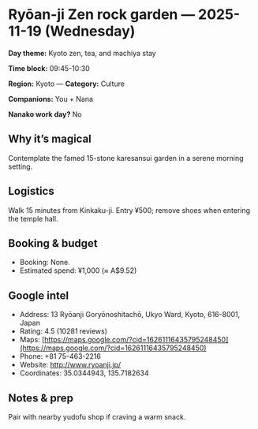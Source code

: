 # Ryōan-ji Zen rock garden — 2025-11-19 (Wednesday)

**Day theme:** Kyoto zen, tea, and machiya stay

**Time block:** 09:45-10:30

**Region:** Kyoto — **Category:** Culture

**Companions:** You + Nana

**Nanako work day?** No

## Why it’s magical
Contemplate the famed 15-stone karesansui garden in a serene morning setting.

## Logistics
Walk 15 minutes from Kinkaku-ji. Entry ¥500; remove shoes when entering the temple hall.

## Booking & budget
- Booking: None.
- Estimated spend: ¥1,000 (≈ A$9.52)

## Google intel
- Address: 13 Ryōanji Goryōnoshitachō, Ukyo Ward, Kyoto, 616-8001, Japan
- Rating: 4.5 (10281 reviews)
- Maps: [https://maps.google.com/?cid=16261116435795248450](https://maps.google.com/?cid=16261116435795248450)
- Phone: +81 75-463-2216
- Website: http://www.ryoanji.jp/
- Coordinates: 35.0344943, 135.7182634

## Notes & prep
Pair with nearby yudofu shop if craving a warm snack.
